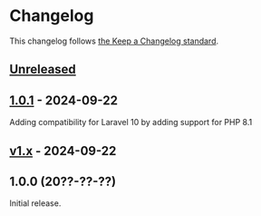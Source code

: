 # Changelog

This changelog follows [the Keep a Changelog standard](https://keepachangelog.com).

## [Unreleased](https://github.com/blade-organization/blade-heroicons/compare/1.0.1...main)

## [1.0.1](https://github.com/blade-organization/blade-heroicons/compare/v1.x...1.0.1) - 2024-09-22

Adding compatibility for Laravel 10 by adding support for PHP 8.1

## [v1.x](https://github.com/blade-organization/blade-heroicons/compare/1.0.0...v1.x) - 2024-09-22

## 1.0.0 (20??-??-??)

Initial release.
